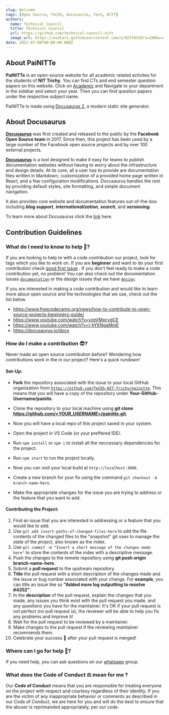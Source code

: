 ```yaml
---
slug: Welcome
tags: [Open Source, TeCOS, docusaurus, Tech, NITT]
authors:
  name: Technical Council
  title: Technical Council
  url: https://github.com/technical-council-nitt
  image_url: https://avatars.githubusercontent.com/u/92578320?s=200&v=4
date: 2022-07-08T00:00:00.000Z
---
```


<!-- [Docusaurus blogging features](https://docusaurus.io/docs/blog) are powered by the [blog plugin](https://docusaurus.io/docs/api/plugins/@docusaurus/plugin-content-blog). -->

## About PaiNITTe

**PaiNITTe** is an open-source website for all academic related activites for the students of **NIT Trichy**. You can find CTs and end semester question papers on this website. Click on [Academic](http://localhost:3000/docs/intro) and Navigate to your department in the sidebar and select your year. Then you can find question papers under the respective subject name.

PaiNITTe is made using [Docusauras 2,](https://docusaurus.io/) a modern static site generator.

## About Docusaurus

**[Docusaurus](https://docusaurus.io/)** was first created and released to the public by the **Facebook Open Source team** in 2017. Since then, this project has been used by a large number of the Facebook open source projects and by over 100 external projects.

**[Docusaurus](https://docusaurus.io/)** is a tool designed to make it easy for teams to publish documentation websites without having to worry about the infrastructure and design details. At its core, all a user has to provide are documentation files written in Markdown, customization of a provided home page written in React, and a few configuration modifications. Docusaurus handles the rest by providing default styles, site formatting, and simple document navigation.

It also provides core website and documentation features out-of-the-box including **_blog support_**, **_internationalization_**, **_search_**, and **_versioning._**

To learn more about Docusaurus click the [link](https://docusaurus.io/blog/2017/12/14/introducing-docusaurus) here.

## Contribution Guidelines

### What do I need to know to help 🤔?

If you are looking to help to with a code contribution our project, look for tags which you like to work on. If you are **beginner** and want to do your first contribution check [good first issue](https://github.com/TeCOS-NIT-Trichy/painitte/labels/good%20first%20issue) . If you don't feel ready to make a code contribution yet, no problem! You can also check out the documentation issues [`documentation`](https://github.com/TeCOS-NIT-Trichy/painitte/labels/documentation) or the design issues that we have [`design`](https://github.com/TeCOS-NIT-Trichy/painitte/labels/design).

If you are interested in making a code contribution and would like to learn more about open source and the technologies that we use, check out the list below.

- https://www.freecodecamp.org/news/how-to-contribute-to-open-source-projects-beginners-guide/
- https://www.youtube.com/watch?v=yzeVMecydCE
- https://www.youtube.com/watch?v=I-hYKNgaMmE
- https://docusaurus.io/docs

### How do I make a contribution 😎?

Never made an open source contribution before? Wondering how contributions work in the in our project? Here's a quick rundown!

#### Set-Up:

- **Fork** the repository associated with the issue to your local GitHub organization from [`https://github.com/TeCOS-NIT-Trichy/painitte`](https://github.com/TeCOS-NIT-Trichy/painitte). This means that you will have a copy of the repository under **Your-GitHub-Username/painite**.

- Clone the repository to your local machine using **git clone [https://github.com/<_YOUR_USERNAME_>/painitte.git](https://github.com/github-username/repository-name.git)**.
- Now you will have a local repo of this project saved in your system.
- Open the project in VS Code (or your preffered IDE).
- Run `npm install` or `npm i` to install all the neccessary dependencies for the project.
- Run `npm start` to run the project locally.
- Now you can visit your local build at `http://localhost:3000`.
- Create a new branch for your fix using the command `git checkout -b branch-name-here`.
- Make the appropriate changes for the issue you are trying to address or the feature that you want to add.

#### Contributing the Project:

1. Find an issue that you are interested in addressing or a feature that you would like to add.
2. Use `git add insert-paths-of-changed-files-here` to add the file contents of the changed files to the "snapshot" git uses to manage the state of the project, also known as the index.
3. Use `git commit -m "Insert a short message of the changes made here"` to store the contents of the index with a descriptive message.
4. Push the changes to the remote repository using **git push origin branch-name-here**.
5. Submit a **pull request** to the upstream repository.
6. **Title** the pull request with a short description of the changes made and the issue or bug number associated with your change. For **example**, you can title an issue like so **"Added more log outputting to resolve #4352"**.
7. In the **description** of the pull request, explain the changes that you made, any issues you think exist with the pull request you made, and any questions you have for the maintainer. It's OK if your pull request is not perfect (no pull request is), the reviewer will be able to help you fix any problems and improve it!
8. Wait for the pull request to be reviewed by a maintainer.
9. Make changes to the pull request if the reviewing maintainer recommends them.
10. Celebrate your success 🥳 after your pull request is merged!

### Where can I go for help 🤨?

If you need help, you can ask questions on our [whatsapp](https://chat.whatsapp.com/CQ0LXqibJjCESfdnWrIbRR) group.

### What does the Code of Conduct ⚖️ mean for me ?

Our **Code of Conduct** means that you are responsible for treating everyone on the project with respect and courtesy regardless of their identity. If you are the victim of any inappropriate behavior or comments as described in our Code of Conduct, we are here for you and will do the best to ensure that the abuser is reprimanded appropriately, per our code.
